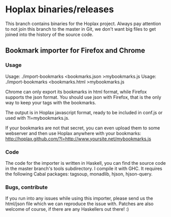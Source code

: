Hoplax binaries/releases
========================

This branch contains binaries for the Hoplax project.  Always pay
attention to not join this branch to the master in Git, we don't want
big files to get joined into the history of the source code.

Bookmark importer for Firefox and Chrome
----------------------------------------

### Usage

Usage: ./import-bookmarks <bookmarks.json >mybookmarks.js
Usage: ./import-bookmarks <bookmarks.html >mybookmarks.js

Chrome can only export its bookmarks in html format, while Firefox
supports the json format.  You should use json with Firefox, that is
the only way to keep your tags with the bookmarks.

The output is in Hoplax javascript format, ready to be included in
conf.js or used with ?l=mybookmarks.js.

If your bookmarks are not that secret, you can even upload them to
some webserver and then use Hoplax anywhere with your bookmarks:
http://hoplax.github.com/?l=http://www.yoursite.net/mybookmarks.js

### Code

The code for the importer is written in Haskell, you can find the
source code in the master branch's tools subdirectory.  I compile it
with GHC.  It requires the following Cabal packages: tagsoup,
monadlib, hjson, hjson-query.

### Bugs, contribute

If you run into any issues while using this importer, please send us
the html/json file which we can reproduce the issue with.  Patches are
also welcome of course, if there are any Haskellers out there! :)
